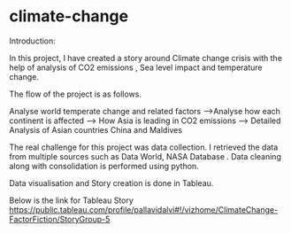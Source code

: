 # climate-change

Introduction:

In this project, I have created a story around Climate change crisis with the help of analysis of CO2 emissions , Sea level impact and temperature change.

The flow of the project is as follows.

Analyse world temperate change and related factors -->Analyse how each continent is affected --> How Asia is leading in CO2 emissions --> Detailed Analysis of Asian countries China and Maldives 

The real challenge for this project was data collection. I retrieved the data from multiple sources such as Data World, NASA Database . 
Data cleaning along with consolidation is performed using python.

Data visualisation and Story creation is done in Tableau.

Below is the link for Tableau Story
https://public.tableau.com/profile/pallavidalvi#!/vizhome/ClimateChange-FactorFiction/StoryGroup-5

